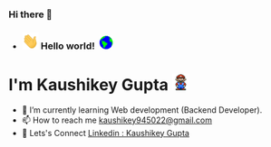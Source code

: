 ### Hi there 👋
- ### <img src="https://github.com/XenoCod/XenoCod/blob/main/gifs/Hi.gif" width="29" height="29"> **Hello world!** &nbsp;<img src="https://github.com/XenoCod/XenoCod/blob/main/gifs/Earth.gif" width="24" height="24">
# I'm Kaushikey Gupta&nbsp;<img src="https://github.com/XenoCod/XenoCod/blob/main/gifs/Mario_Hello_Big.gif" width="30" height="30">
- 🌱 I’m currently learning Web development (Backend Developer).
- 📫 How to reach me <a href="" target="_blank">kaushikey945022@gmail.com</a>
- 👀 Lets's Connect <a href="" target="_blank">Linkedin : Kaushikey Gupta</a>


<!--
**KrishnayMishra/krishnayMishra** is a ✨ _special_ ✨ repository because its `README.md` (this file) appears on your GitHub profile.

Here are some ideas to get you started:

- 🔭 I’m currently working on ...
- 🌱 I’m currently learning ...
- 👯 I’m looking to collaborate on ...
- 🤔 I’m looking for help with ...
- 💬 Ask me about ...
- 📫 How to reach me: ...
- 😄 Pronouns: ...
- ⚡ Fun fact: ...
-->
